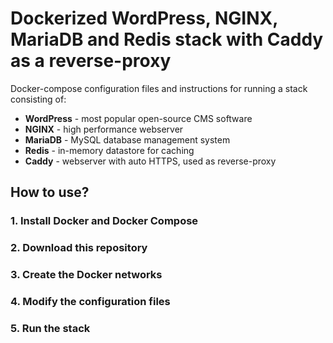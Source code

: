 # Dockerized WordPress, NGINX, MariaDB and Redis stack with Caddy as a reverse-proxy
Docker-compose configuration files and instructions for running a stack consisting of: 
* **WordPress** - most popular open-source CMS software
* **NGINX** - high performance webserver 
* **MariaDB** - MySQL database management system 
* **Redis** - in-memory datastore for caching 
* **Caddy** - webserver with auto HTTPS, used as reverse-proxy 

## How to use? 

### 1. Install Docker and Docker Compose 

### 2. Download this repository 

### 3. Create the Docker networks 

### 4. Modify the configuration files 

### 5. Run the stack 
